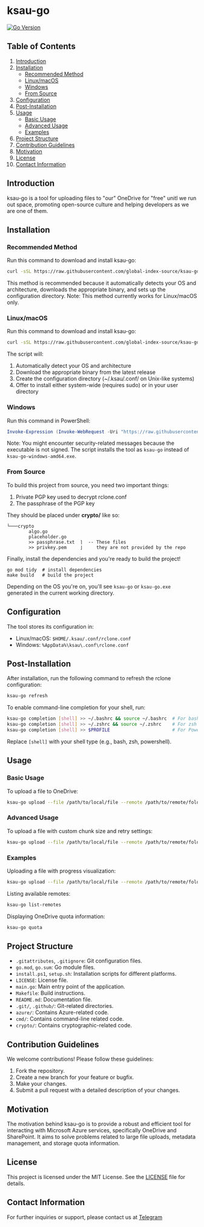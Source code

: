 # ksau-go

[![Go Version](https://img.shields.io/badge/go-1.23.4-blue)](https://golang.org/doc/go1.23)

## Table of Contents
1. [Introduction](#introduction)
2. [Installation](#installation)
   - [Recommended Method](#recommended-method)
   - [Linux/macOS](#linuxmacos)
   - [Windows](#windows)
   - [From Source](#from-source)
3. [Configuration](#configuration)
4. [Post-Installation](#post-installation)
5. [Usage](#usage)
   - [Basic Usage](#basic-usage)
   - [Advanced Usage](#advanced-usage)
   - [Examples](#examples)
6. [Project Structure](#project-structure)
7. [Contribution Guidelines](#contribution-guidelines)
8. [Motivation](#motivation)
9. [License](#license)
10. [Contact Information](#contact-information)

## Introduction
ksau-go is a tool for uploading files to "our" OneDrive for "free" unitl we run out space, promoting open-source culture and helping developers as we are one of them.

## Installation

### Recommended Method
Run this command to download and install ksau-go:
```bash
curl -sSL https://raw.githubusercontent.com/global-index-source/ksau-go/master/setup.sh | bash
```
This method is recommended because it automatically detects your OS and architecture, downloads the appropriate binary, and sets up the configuration directory. Note: This method currently works for Linux/macOS only.

### Linux/macOS
Run this command to download and install ksau-go:
```bash
curl -sSL https://raw.githubusercontent.com/global-index-source/ksau-go/master/setup.sh | bash
```
The script will:
1. Automatically detect your OS and architecture
2. Download the appropriate binary from the latest release
3. Create the configuration directory (~/.ksau/.conf/ on Unix-like systems)
4. Offer to install either system-wide (requires sudo) or in your user directory

### Windows
Run this command in PowerShell:
```powershell
Invoke-Expression (Invoke-WebRequest -Uri "https://raw.githubusercontent.com/global-index-source/ksau-go/master/install.ps1").Content
```
Note: You might encounter security-related messages because the executable is not signed. The script installs the tool as `ksau-go` instead of `ksau-go-windows-amd64.exe`.

### From Source
To build this project from source, you need two important things:
1. Private PGP key used to decrypt rclone.conf
2. The passphrase of the PGP key

They should be placed under **crypto/** like so:
```
└───crypto
        algo.go
        placeholder.go
        >> passphrase.txt  ⌉  -- These files
        >> privkey.pem     ⌋     they are not provided by the repo
```

Finally, install the dependencies and you're ready to build the project!
```
go mod tidy  # install dependencies
make build   # build the project
```

Depending on the OS you're on, you'll see `ksau-go` or `ksau-go.exe` generated in the current working directory.

## Configuration
The tool stores its configuration in:
- Linux/macOS: `$HOME/.ksau/.conf/rclone.conf`
- Windows: `%AppData%\ksau\.conf\rclone.conf`

## Post-Installation
After installation, run the following command to refresh the rclone configuration:
```bash
ksau-go refresh
```

To enable command-line completion for your shell, run:
```bash
ksau-go completion [shell] >> ~/.bashrc && source ~/.bashrc  # For bash
ksau-go completion [shell] >> ~/.zshrc && source ~/.zshrc    # For zsh
ksau-go completion [shell] >> $PROFILE                       # For PowerShell
```
Replace `[shell]` with your shell type (e.g., bash, zsh, powershell).

## Usage

### Basic Usage
To upload a file to OneDrive:
```bash
ksau-go upload --file /path/to/local/file --remote /path/to/remote/folder
```

### Advanced Usage
To upload a file with custom chunk size and retry settings:
```bash
ksau-go upload --file /path/to/local/file --remote /path/to/remote/folder --chunk-size 10485760 --retries 5 --retry-delay 10s
```

### Examples
Uploading a file with progress visualization:
```bash
ksau-go upload --file /path/to/local/file --remote /path/to/remote/folder --progress modern
```

Listing available remotes:
```bash
ksau-go list-remotes
```

Displaying OneDrive quota information:
```bash
ksau-go quota
```

## Project Structure
- `.gitattributes`, `.gitignore`: Git configuration files.
- `go.mod`, `go.sum`: Go module files.
- `install.ps1`, `setup.sh`: Installation scripts for different platforms.
- `LICENSE`: License file.
- `main.go`: Main entry point of the application.
- `Makefile`: Build instructions.
- `README.md`: Documentation file.
- `.git/`, `.github/`: Git-related directories.
- `azure/`: Contains Azure-related code.
- `cmd/`: Contains command-line related code.
- `crypto/`: Contains cryptographic-related code.

## Contribution Guidelines
We welcome contributions! Please follow these guidelines:
1. Fork the repository.
2. Create a new branch for your feature or bugfix.
3. Make your changes.
4. Submit a pull request with a detailed description of your changes.

## Motivation
The motivation behind ksau-go is to provide a robust and efficient tool for interacting with Microsoft Azure services, specifically OneDrive and SharePoint. It aims to solve problems related to large file uploads, metadata management, and storage quota information.

## License
This project is licensed under the MIT License. See the [LICENSE](LICENSE) file for details.

## Contact Information
For further inquiries or support, please contact us at [Telegram](https://t.me/ksau_update)
